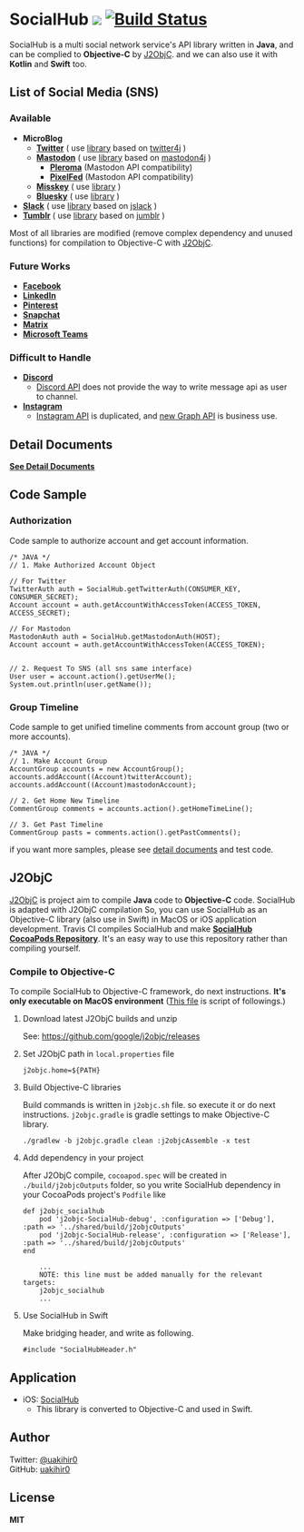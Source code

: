 # SocialHub [![](https://jitpack.io/v/uakihir0/socialhub.svg)](https://jitpack.io/#uakihir0/socialhub) [![Build Status](https://github.com/uakihir0/SocialHub/workflows/J2ObjC%20Build/badge.svg)](https://travis-ci.com/uakihir0/SocialHub)

SocialHub is a multi social network service's API library written in **Java**, and can be complied to **Objective-C**
by [J2ObjC]. and we can also use it with **Kotlin** and **Swift** too.

## List of Social Media (SNS)

### Available

* **MicroBlog**
  * [**Twitter**](https://twitter.com/) ( use [library](https://github.com/uakihir0/twitter4j) based
  on [twitter4j](https://github.com/yusuke/twitter4j) )
  * [**Mastodon**](https://github.com/tootsuite/mastodon) ( use [library](https://github.com/uakihir0/mastodon4j) based
    on [mastodon4j](https://github.com/hecateball/mastodon4j) )
      * [**Pleroma**](https://pleroma.social/) (Mastodon API compatibility)
      * [**PixelFed**](https://pixelfed.org/) (Mastodon API compatibility)
  * [**Misskey**](https://join.misskey.page/ja/) ( use [library](https://github.com/uakihir0/misskey4j) )
  * [**Bluesky**](https://blueskyweb.xyz/) ( use [library](https://github.com/uakihir0/bsky4j) )
* [**Slack**](https://slack.com/) ( use [library](https://github.com/uakihir0/jslack) based
  on [jslack](https://github.com/seratch/jslack) )
* [**Tumblr**](https://www.tumblr.com/) ( use [library](https://github.com/uakihir0/jumblr) based
  on [jumblr](https://github.com/tumblr/jumblr) )

Most of all libraries are modified (remove complex dependency and unused functions) for compilation to Objective-C
with [J2ObjC].

### Future Works

* [**Facebook**](https://www.facebook.com/)
* [**LinkedIn**](https://www.linkedin.com/)
* [**Pinterest**](https://www.pinterest.com/)
* [**Snapchat**](https://www.snapchat.com/)
* [**Matrix**](https://matrix.org/)
* [**Microsoft Teams**](https://www.microsoft.com/ja-jp/microsoft-teams/group-chat-software)

### Difficult to Handle

* [**Discord**](https://discordapp.com/)
    * [Discord API](https://discordapp.com) does not provide the way to write message api as user to channel.
* [**Instagram**](https://www.instagram.com/)
    * [Instagram API](https://www.instagram.com/developer/) is duplicated,
      and [new Graph API](https://developers.facebook.com/products/instagram/) is business use.

## Detail Documents

[**See Detail Documents**](./docs/README.md)

## Code Sample

### Authorization

Code sample to authorize account and get account information.

```
/* JAVA */
// 1. Make Authorized Account Object

// For Twitter
TwitterAuth auth = SocialHub.getTwitterAuth(CONSUMER_KEY, CONSUMER_SECRET);
Account account = auth.getAccountWithAccessToken(ACCESS_TOKEN, ACCESS_SECRET);

// For Mastodon
MastodonAuth auth = SocialHub.getMastodonAuth(HOST);
Account account = auth.getAccountWithAccessToken(ACCESS_TOKEN);


// 2. Request To SNS (all sns same interface)
User user = account.action().getUserMe();
System.out.println(user.getName());
```

### Group Timeline

Code sample to get unified timeline comments from account group (two or more accounts).

```
/* JAVA */
// 1. Make Account Group
AccountGroup accounts = new AccountGroup();
accounts.addAccount((Account)twitterAccount);
accounts.addAccount((Account)mastodonAccount);

// 2. Get Home New Timeline
CommentGroup comments = accounts.action().getHomeTimeLine();

// 3. Get Past Timeline
CommentGroup pasts = comments.action().getPastComments();
```

if you want more samples, please see [detail documents](./docs/README.md) and test code.

## J2ObjC

[J2ObjC] is project aim to compile **Java** code to **Objective-C** code. SocialHub is adapted with J2ObjC compilation
So, you can use SocialHub as an Objective-C library (also use in Swift) in MacOS or iOS application development. Travis
CI compiles SocialHub and make [**SocialHub CocoaPods Repository**](https://dev.azure.com/SocialHub/_git/ObjCBinary).
It's an easy way to use this repository rather than compiling yourself.

### Compile to Objective-C

To compile SocialHub to Objective-C framework, do next instructions. **It's only executable on MacOS
environment** ([This file](./.github/workflows/build.yml) is script of followings.)

1. Download latest J2ObjC builds and unzip

   See: <https://github.com/google/j2objc/releases>

2. Set J2ObjC path in `local.properties` file

    ```shell
    j2objc.home=${PATH}
    ```

3. Build Objective-C libraries

   Build commands is written in `j2objc.sh` file. so execute it or do next instructions. ```j2objc.gradle``` is gradle
   settings to make Objective-C library.

    ```shell
    ./gradlew -b j2objc.gradle clean :j2objcAssemble -x test
    ```

4. Add dependency in your project

   After J2ObjC compile, `cocoapod.spec` will be created in `./build/j2objcOutputs` folder, so you write SocialHub
   dependency in your CocoaPods project's `Podfile` like

    ```
    def j2objc_socialhub
        pod 'j2objc-SocialHub-debug', :configuration => ['Debug'], :path => '../shared/build/j2objcOutputs'
        pod 'j2objc-SocialHub-release', :configuration => ['Release'], :path => '../shared/build/j2objcOutputs'
    end
    
        ...
        NOTE: this line must be added manually for the relevant targets:
        j2objc_socialhub
        ...
    ```

5. Use SocialHub in Swift

   Make bridging header, and write as following.

    ```
    #include "SocialHubHeader.h"
    ```

## Application

* iOS: [SocialHub](https://apps.apple.com/us/app/id1474451582)
    * This library is converted to Objective-C and used in Swift.

## Author

Twitter: [@uakihir0](https://twitter.com/uakihir0)  
GitHub: [uakihir0](https://github.com/uakihir0)

## License

**MIT**

[J2ObjC]: https://developers.google.com/j2objc/
